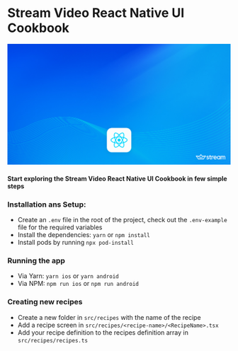 # Stream Video React Native UI Cookbook
![1280x640px-2](assets/gh-header-banner.jpg)

#### Start exploring the Stream Video React Native UI Cookbook in few simple steps

### Installation ans Setup:
- Create an `.env` file in the root of the project, check out the `.env-example` file for the required variables
- Install the dependencies: `yarn` or `npm install`
- Install pods by running `npx pod-install`

### Running the app
- Via Yarn: `yarn ios` or `yarn android`
- Via NPM: `npm run ios` or `npm run android`


### Creating new recipes
- Create a new folder in `src/recipes` with the name of the recipe
- Add a recipe screen in `src/recipes/<recipe-name>/<RecipeName>.tsx`
- Add your recipe definition to the recipes definition array in `src/recipes/recipes.ts`

